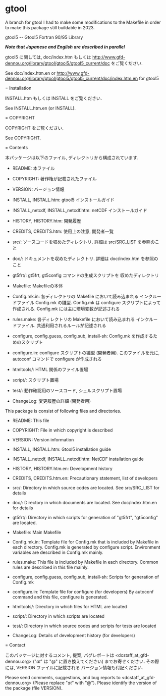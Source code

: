 # gtool

A branch for gtool
I had to make some modifications to the Makefile in order to make this package still buildable in 2023.

gtool5 -- Gtool5 Fortran 90/95 Library

***Note that Japanese and English are described in parallel***

gtool5 に関しては, doc/index.htm もしくは
<http://www.gfd-dennou.org/library/gtool/gtool5/gtool5_current/doc>
をご覧ください.

See doc/index.htm.en or
<http://www.gfd-dennou.org/library/gtool/gtool5/gtool5_current/doc/index.htm.en>
for gtool5

= Installation

INSTALL.htm もしくは INSTALL をご覧ください.

See INSTALL.htm.en (or INSTALL).

= COPYRIGHT

COPYRIGHT をご覧ください.

See COPYRIGHT.

= Contents

本パッケージは以下のファイル, ディレクトリから構成されています.

- README:    本ファイル
- COPYRIGHT: 著作権が記載されたファイル
- VERSION:   バージョン情報
- INSTALL,
    INSTALL.htm:        gtool5 インストールガイド
- INSTALL_netcdf,
    INSTALL_netcdf.htm: netCDF インストールガイド
- HISTORY,
    HISTORY.htm:  開発履歴
- CREDITS,
    CREDITS.htm:  使用上の注意, 開発者一覧

- src/:         ソースコードを収めたディレクトリ.
                      詳細は src/SRC_LIST を参照のこと
- doc/:         ドキュメントを収めたディレクトリ.
                      詳細は doc/index.htm を参照のこと
- gt5frt/:      gt5frt, gt5config コマンドの生成スクリプトを
                      収めたディレクトリ

- Makefile:     Makefileの本体
- Config.mk.in: 各ディレクトリの Makefile において読み込まれる
                      インクルードファイル Config.mk の雛型.
                      Config.mk は configure スクリプトによって作成される.
                      Config.mk には主に環境変数が記述される
- rules.make:   各ディレクトリの Makefile において読み込まれる
                      インクルードファイル.
                      共通利用されるルールが記述される
- configure,
    config.guess,
    config.sub,
    install-sh:   Config.mk を作成するためのスクリプト
- configure.in: configure スクリプトの雛型 (開発者用). このファイルを元に,
                      autoconf コマンドで configure が作成される

- htmltools/:   HTML 関係のファイル置場
- script/:      スクリプト置場
- test/:        動作確認用のソースコード, シェルスクリプト置場

- ChangeLog:    変更履歴の詳細 (開発者用)

This package is consist of following files and directories.

- README:    This file
- COPYRIGHT: File in which copyright is described
- VERSION:   Version information
- INSTALL,
    INSTALL.htm:        Gtool5 installation guide
- INSTALL_netcdf,
    INSTALL_netcdf.htm: NetCDF installation guide
- HISTORY,
    HISTORY.htm.en: Development history
- CREDITS,
    CREDITS.htm.en: Precautionary statement, list of developers

- src/:       Directory in which source codes are located.
                    See src/SRC_LIST for details
- doc/:       Directory in which documents are located.
                    See doc/index.htm.en for details
- gt5frt/:    Directory in which scripts for generation of
                    "gt5frt", "gt5config" are located.

- Makefile:     Main Makefile
- Config.mk.in: Template file for Config.mk that is included
                      by Makefile in each directory.
                      Config.mk is generated by configure script.
                      Environment variables are described in
                      Config.mk mainly.
- rules.make:   This file is included by Makefile in each directory.
                      Common rules are described in this file mainly.
- configure,
    config.guess,
    config.sub,
    install-sh:   Scripts for generation of Config.mk
- configure.in: Template file for configure (for developers)
                      By autoconf command and this file,
                      configure is generated.

- htmltools/:   Directory in which files for HTML are located
- script/:      Directory in which scripts are located
- test/:        Directory in which source codes and scripts for tests are located

- ChangeLog:    Details of development history (for developers)

= Contact

このパッケージに対するコメント, 提案, バグレポートは
<dcstaff_at_gfd-dennou.org> ("_at_" は "@" に置き換えてください)
までお寄せください. その際には, VERSION ファイルに記載される
バージョン情報も付記ください.

Please send comments, suggestions, and bug reports to
<dcstaff_at_gfd-dennou.org> (Please replace "_at_" with "@").
Please identify the version of the package (file VERSION).
